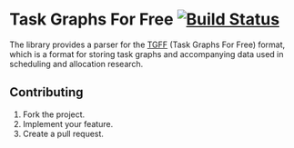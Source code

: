 # Task Graphs For Free [![Build Status][travis-svg]][travis-url]

The library provides a parser for the [TGFF][1] (Task Graphs For Free) format,
which is a format for storing task graphs and accompanying data used in
scheduling and allocation research.

## Contributing

1. Fork the project.
2. Implement your feature.
3. Create a pull request.

[1]: http://ziyang.eecs.umich.edu/~dickrp/tgff/

[travis-svg]: https://travis-ci.org/rs-eslab/tgff.svg?branch=master
[travis-url]: https://travis-ci.org/rs-eslab/tgff
